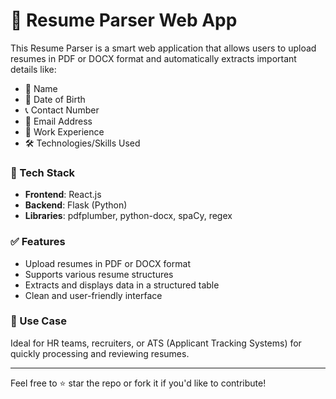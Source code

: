 # 📄 Resume Parser Web App

This Resume Parser is a smart web application that allows users to upload resumes in PDF or DOCX format and automatically extracts important details like:

- 👤 Name  
- 🎂 Date of Birth  
- 📞 Contact Number  
- 📧 Email Address  
- 💼 Work Experience  
- 🛠 Technologies/Skills Used  

### 🚀 Tech Stack
- **Frontend**: React.js  
- **Backend**: Flask (Python)  
- **Libraries**: pdfplumber, python-docx, spaCy, regex

### ✅ Features
- Upload resumes in PDF or DOCX format
- Supports various resume structures
- Extracts and displays data in a structured table
- Clean and user-friendly interface

### 📌 Use Case
Ideal for HR teams, recruiters, or ATS (Applicant Tracking Systems) for quickly processing and reviewing resumes.

---

Feel free to ⭐ star the repo or fork it if you'd like to contribute!

